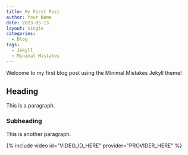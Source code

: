 ```yaml
---
title: My First Post
author: Your Name
date: 2023-05-13
layout: single
categories:
  - Blog
tags:
  - Jekyll
  - Minimal Mistakes
---
```


Welcome to my first blog post using the Minimal Mistakes Jekyll theme!

## Heading

This is a paragraph.

### Subheading

This is another paragraph.

{% include video id="VIDEO_ID_HERE" provider="PROVIDER_HERE" %}


